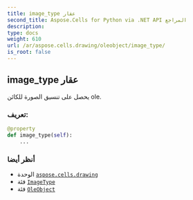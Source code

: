 ```yaml
---
title: image_type عقار
second_title: Aspose.Cells for Python via .NET API المراجع
description:
type: docs
weight: 610
url: /ar/aspose.cells.drawing/oleobject/image_type/
is_root: false
---
```

##  image_type عقار

يحصل على تنسيق الصورة للكائن ole.
###  تعريف:
```python
@property
def image_type(self):
    ...
```

###  أنظر أيضا
* الوحدة [`aspose.cells.drawing`](../../)
* فئة [`ImageType`](/cells/python-net/ar/aspose.cells.drawing/imagetype)
* فئة [`OleObject`](/cells/python-net/ar/aspose.cells.drawing/oleobject)
